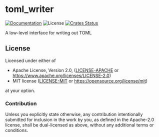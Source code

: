 # toml_writer

[![Documentation](https://img.shields.io/badge/docs-master-blue.svg)](https://docs.rs/toml_writer)
![License](https://img.shields.io/crates/l/toml_writer.svg)
[![Crates Status](https://img.shields.io/crates/v/toml_writer.svg)](https://crates.io/crates/toml_writer)

A low-level interface for writing out TOML

## License

Licensed under either of

* Apache License, Version 2.0, ([LICENSE-APACHE](LICENSE-APACHE) or <https://www.apache.org/licenses/LICENSE-2.0>)
* MIT license ([LICENSE-MIT](LICENSE-MIT) or <https://opensource.org/license/mit>)

at your option.

### Contribution

Unless you explicitly state otherwise, any contribution intentionally
submitted for inclusion in the work by you, as defined in the Apache-2.0
license, shall be dual-licensed as above, without any additional terms or
conditions.

